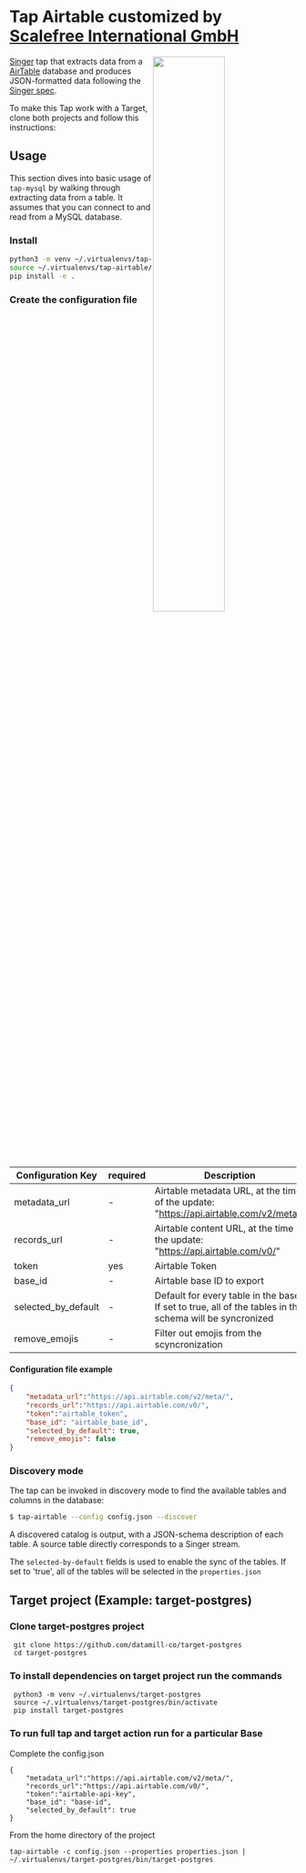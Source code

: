 # Tap Airtable customized by [Scalefree International GmbH](https://www.scalefree.com)

<img src="https://user-images.githubusercontent.com/78537603/191483803-8cd4fc72-54a1-45f6-ab39-d798ec83e4c9.jpg" width=50% align=right>

[Singer](https://www.singer.io/) tap that extracts data from a [AirTable](https://airtable.com/api) database and produces JSON-formatted data following the [Singer spec](https://github.com/singer-io/getting-started/blob/master/docs/SPEC.md).

To make this Tap work with a Target, clone both projects and follow this instructions:

## Usage

This section dives into basic usage of `tap-mysql` by walking through extracting
data from a table. It assumes that you can connect to and read from a MySQL
database.

### Install

```bash
python3 -m venv ~/.virtualenvs/tap-airtable
source ~/.virtualenvs/tap-airtable/bin/activate
pip install -e .
```


### Create the configuration file


| Configuration Key   | required | Description                                                                                              |
|---------------------|----------|----------------------------------------------------------------------------------------------------------|
| metadata_url        | - | Airtable metadata URL, at the time of the update: "https://api.airtable.com/v2/meta/"                    |
| records_url         | - | Airtable content URL, at the time of the update: "https://api.airtable.com/v0/"                          |
| token               | yes | Airtable Token                                                                                           |
| base_id             | - | Airtable base ID to export                                                                               |
| selected_by_default | - | Default for every table in the base. If set to true, all of the tables in the schema will be syncronized |
| remove_emojis       | - | Filter out emojis from the scyncronization                                                               |


#### Configuration file example


```json
{
    "metadata_url":"https://api.airtable.com/v2/meta/",
    "records_url":"https://api.airtable.com/v0/",
    "token":"airtable_token",
    "base_id": "airtable_base_id",
    "selected_by_default": true,
    "remove_emojis": false
}
```


### Discovery mode

The tap can be invoked in discovery mode to find the available tables and
columns in the database:

```bash
$ tap-airtable --config config.json --discover

```

A discovered catalog is output, with a JSON-schema description of each table. A
source table directly corresponds to a Singer stream.

The `selected-by-default` fields is used to enable the sync of the tables. If set to 'true', all of the tables will be 
selected in the `properties.json` 



## Target project (Example: target-postgres) 

### Clone target-postgres project

```shell
 git clone https://github.com/datamill-co/target-postgres
 cd target-postgres
```

### To install dependencies on target project run the commands

```shell
 python3 -m venv ~/.virtualenvs/target-postgres
 source ~/.virtualenvs/target-postgres/bin/activate
 pip install target-postgres
```

### To run full tap and target action run for a particular Base

Complete the config.json 

```
{
    "metadata_url":"https://api.airtable.com/v2/meta/",
    "records_url":"https://api.airtable.com/v0/",
    "token":"airtable-api-key",
    "base_id": "base-id",
    "selected_by_default": true
}
```

From the home directory of the project 

```shell
tap-airtable -c config.json --properties properties.json | ~/.virtualenvs/target-postgres/bin/target-postgres 
```
